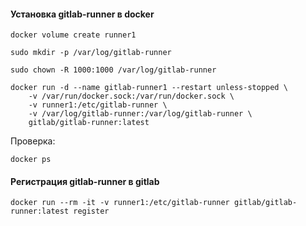 #### Установка gitlab-runner в docker

```
docker volume create runner1
```

```
sudo mkdir -p /var/log/gitlab-runner
```

```
sudo chown -R 1000:1000 /var/log/gitlab-runner
```

```
docker run -d --name gitlab-runner1 --restart unless-stopped \
    -v /var/run/docker.sock:/var/run/docker.sock \
    -v runner1:/etc/gitlab-runner \
    -v /var/log/gitlab-runner:/var/log/gitlab-runner \
    gitlab/gitlab-runner:latest
```
Проверка:

```
docker ps
```

#### Регистрация gitlab-runner в gitlab

```
docker run --rm -it -v runner1:/etc/gitlab-runner gitlab/gitlab-runner:latest register
```
